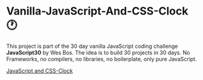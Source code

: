 # Vanilla-JavaScript-And-CSS-Clock :clock1:

This project is part of the 30 day vanilla JavaScript coding challenge **JavaScript30** by Wes Bos.
The idea is to build 30 projects in 30 days. No Frameworks, no compilers, no libraries, no boilerplate, only pure JavaScript.

[JavaScript and CSS-Clock](https://rofrtd.github.io/js-and-css-clock/) 